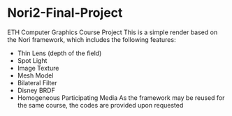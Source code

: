 # Nori2-Final-Project
ETH Computer Graphics Course Project
This is a simple render based on the Nori framework, which includes the following features:
* Thin Lens (depth of the field)
* Spot Light
* Image Texture
* Mesh Model
* Bilateral Filter
* Disney BRDF
* Homogeneous Participating Media
As the framework may be reused for the same course, the codes are provided upon requested
